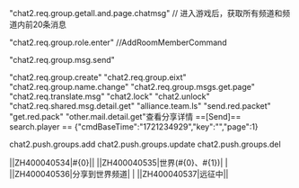 "chat2.req.group.getall.and.page.chatmsg"
// 进入游戏后，获取所有频道和频道内前20条消息

"chat2.req.group.role.enter"
//AddRoomMemberCommand

"chat2.req.group.msg.send"

"chat2.req.group.create"
"chat2.req.group.eixt"
"chat2.req.group.name.change"
"chat2.req.group.msgs.get.page"
"chat2.req.translate.msg"
"chat2.lock"
"chat2.unlock"
"chat2.req.shared.msg.detail.get"
"alliance.team.ls"
"send.red.packet"
"get.red.pack"
"other.mail.detail.get"查看分享详情
==[Send]== search.player == {"cmdBaseTime":"1721234929","key":"","page":1}

chat2.push.groups.add
chat2.push.groups.update
chat2.push.groups.del

||ZH400040534|#{0}||
||ZH400040535|世界(#{0}、#{1})|   |
||ZH400040536|分享到世界频道|   |
||ZH400040537|远征中||